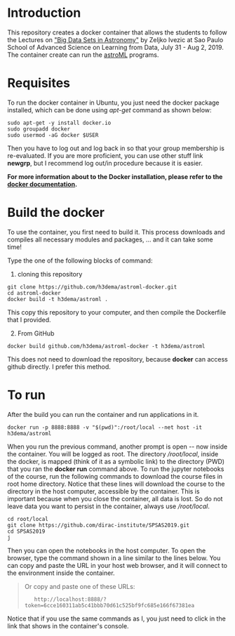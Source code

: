 # Introduction

This repository creates a docker container that allows the students to follow the Lectures on ["Big Data Sets in Astronomy"](https://github.com/dirac-institute/SPSAS2019) by Zeljko Ivezic at Sao Paulo School of Advanced Science on Learning from Data, July 31 - Aug 2, 2019.
The container create can run the [astroML](https://github.com/astroML) programs.


# Requisites

To run the docker container in Ubuntu, you just need the docker package installed, which can be done using _apt-get_ command as shown below:

```
sudo apt-get -y install docker.io
sudo groupadd docker
sudo usermod -aG docker $USER
```

Then you have to log out and log back in so that your group membership is re-evaluated. If you are more proficient, you can use other stuff link __newgrp__, but I recommend log out/in procedure because it is easier.

__For more information about to the Docker installation, please refer to the [docker documentation](https://docs.docker.com/install/).__


# Build the docker

To use the container, you first need to build it.
This process downloads and compiles all necessary modules and packages, ... and it can take some time!

Type the one of the following blocks of command:

1) cloning this repository

```
git clone https://github.com/h3dema/astroml-docker.git
cd astroml-docker
docker build -t h3dema/astroml .
```

This copy this repository to your computer, and then compile the Dockerfile that I provided.

2) From GitHub

```
docker build github.com/h3dema/astroml-docker -t h3dema/astroml
```

This does not need to download the repository, because __docker__ can access github directly. I prefer this method.


# To run

After the build you can run the container and run applications in it.

```
docker run -p 8888:8888 -v "$(pwd)":/root/local --net host -it h3dema/astroml
```

When you run the previous command, another prompt is open -- now inside the container.
You will be logged as root. The directory _/root/local_, inside the docker, is mapped (think of it as a symbolic link) to the directory (PWD) that you ran the __docker run__ command above.
To run the jupyter notebooks of the course, run the following commands to download the course files in root home directory.
Notice that these lines will download the course to the directory in the host computer, accessible by the container.
This is important because when you close the container, all data is lost.
So do not leave data you want to persist in the container, always use _/root/local_.

```
cd root/local
git clone https://github.com/dirac-institute/SPSAS2019.git
cd SPSAS2019
j
```

Then you can open the notebooks in the host computer.
To open the browser, type the command shown in a line similar to the lines below.
You can copy and paste the URL in your host web browser, and it will connect to the environment inside the container.


>Or copy and paste one of these URLs:
>
>        http://localhost:8888/?token=6cce160311ab5c41bbb70d61c525bf9fc685e166f67381ea


Notice that if you use the same commands as I, you just need to click in the link that shows in the container's console.
